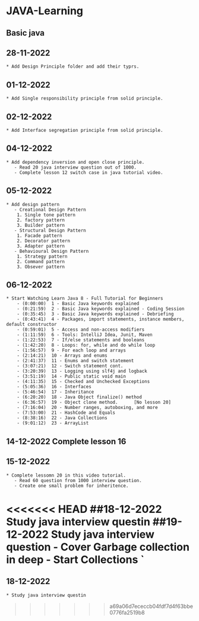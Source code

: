 # JAVA-Learning
## Basic java 
## 28-11-2022 
	* Add Design Principle folder and add their typrs.
## 01-12-2022 
	* Add Single responsibility principle from solid principle.
## 02-12-2022 
	* Add Interface segregation principle from solid principle.
## 04-12-2022
	* Add dependency inversion and open close principle. 
	   - Read 20 java interview question out of 1000.
	   - Complete lesson 12 switch case in java tutorial video.
## 05-12-2022
	* Add design pattern 
	   - Creational Design Pattern
	   	1. Single tone pattern
		2. factory pattern
		3. Builder pattern
	   - Structural Design Pattern 
	   	1. Facade pattern
		2. Decorator pattern
		3. Adapter pattern
	   - Behavioural Design Pattern
	   	1. Strategy pattern
		2. Command pattern
		3. Obsever pattern
## 06-12-2022 
	* Start Watching Learn Java 8 - Full Tutorial for Beginners 
		- (0:00:00)  1 - Basic Java keywords explained
 		- (0:21:59)  2 - Basic Java keywords explained - Coding Session
		- (0:35:45)  3 - Basic Java keywords explained - Debriefing
 		- (0:43:41)  4 - Packages, import statements, instance members, default constructor
 		- (0:59:01)  5 - Access and non-access modifiers
		- (1:11:59)  6 - Tools: IntelliJ Idea, Junit, Maven
		- (1:22:53)  7 - If/else statements and booleans
		- (1:42:20)  8 - Loops: for, while and do while loop
 		- (1:56:57)  9 - For each loop and arrays
		- (2:14:21)  10 - Arrays and enums
		- (2:41:37)  11 - Enums and switch statement
 		- (3:07:21)  12 - Switch statement cont.
 		- (3:20:39)  13 - Logging using slf4j and logback
 		- (3:51:19)  14 - Public static void main
 		- (4:11:35)  15 - Checked and Unchecked Exceptions
 		- (5:05:36)  16 - Interfaces
 		- (5:46:54)  17 - Inheritance
 		- (6:20:20)  18 - Java Object finalize() method
 		- (6:36:57)  19 - Object clone method.      [No lesson 20]
 		- (7:16:04)  20 - Number ranges, autoboxing, and more
 		- (7:53:00)  21 - HashCode and Equals
 		- (8:38:16)  22 - Java Collections
 		- (9:01:12)  23 - ArrayList
## 14-12-2022 Complete lesson 16
## 15-12-2022 
	* Complete lessomn 20 in this video tutorial.
	   - Read 60 question from 1000 interview question.
	   - Create one small problem for inheritence.
<<<<<<< HEAD
##18-12-2022 Study java interview questin
##19-12-2022 Study java interview question 
	   - Cover Garbage collection in deep
	   - Start Collections `
=======
## 18-12-2022
	* Study java interview questin

>>>>>>> a69a06d7ececcb04fdf7d4f63bbe0776fa2519b8

